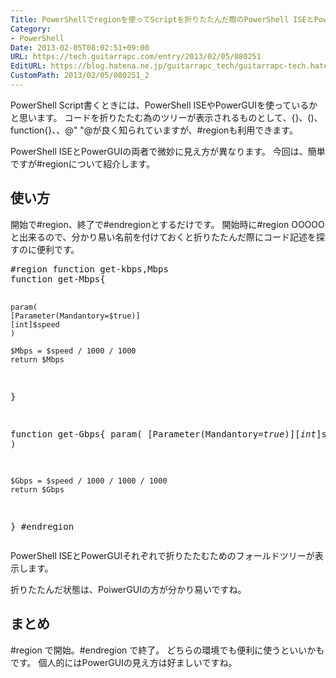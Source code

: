 ```yaml
---
Title: PowerShellでregionを使ってScriptを折りたたんだ際のPowerShell ISEとPowerGUIの見え方の違い
Category:
- PowerShell
Date: 2013-02-05T08:02:51+09:00
URL: https://tech.guitarrapc.com/entry/2013/02/05/080251
EditURL: https://blog.hatena.ne.jp/guitarrapc_tech/guitarrapc-tech.hatenablog.com/atom/entry/11696248318757675438
CustomPath: 2013/02/05/080251_2
---
```


<p>PowerShell Script書くときには、PowerShell ISEやPowerGUIを使っているかと思います。 コードを折りたたむ為のツリーが表示されるものとして、{}、()、function{}、、@" "@が良く知られていますが、#regionも利用できます。</p>
<p>PowerShell ISEとPowerGUIの両者で微妙に見え方が異なります。 今回は、簡単ですが#regionについて紹介します。</p>
<h2>使い方</h2>
<p>開始で#region、終了で#endregionとするだけです。 開始時に#region OOOOO と出来るので、分かり易い名前を付けておくと折りたたんだ際にコード記述を探すのに便利です。</p>
<pre class="brush: powershell">#region function get-kbps,Mbps
function get-Mbps{

    param(
    [Parameter(Mandantory=$true)]
    [int]$speed
    )

    $Mbps = $speed / 1000 / 1000
    return $Mbps

}

function get-Gbps{
    param(
    [Parameter(Mandantory=$true)]
    [int]$speed
    )

    $Gbps = $speed / 1000 / 1000 / 1000
    return $Gbps

}
#endregion
</pre>
<p>PowerShell ISEとPowerGUIそれぞれで折りたたむためのフォールドツリーが表示します。</p>
<p>折りたたんだ状態は、PoiwerGUIの方が分かり易いですね。</p>
<h2>まとめ</h2>
<p>#region で開始。#endregion で終了。 どちらの環境でも便利に使うといいかもです。 個人的にはPowerGUIの見え方は好ましいですね。</p>
